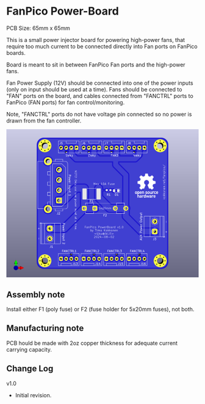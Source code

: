 # FanPico Power-Board

PCB Size: 65mm x 65mm

This is a small power injector board for powering high-power fans, that require
too much current to be connected directly into Fan ports on FanPico boards.

Board is meant to sit in between FanPico Fan ports and the high-power fans.

Fan Power Supply (12V) should be connected into one of the power inputs (only on input
should be used at a time). Fans should be connected to "FAN" ports on the board, and
cables connected from "FANCTRL" ports to FanPico (FAN ports) for fan control/monitoring.

Note, "FANCTRL" ports do not have voltage pin connected so no power is drawn from the fan controller.

![PCB Render](board.png)

## Assembly note
Install either F1 (poly fuse) or F2 (fuse holder for 5x20mm fuses), not both.

## Manufacturing note
PCB hould be made with 2oz copper thickness for adequate current carrying capacity.


## Change Log

v1.0 
- Initial revision.


